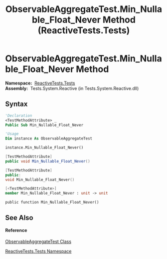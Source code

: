 ﻿---
title: ObservableAggregateTest.Min_Nullable_Float_Never Method  (ReactiveTests.Tests)
TOCTitle: Min_Nullable_Float_Never Method
ms:assetid: M:ReactiveTests.Tests.ObservableAggregateTest.Min_Nullable_Float_Never
ms:mtpsurl: https://msdn.microsoft.com/en-us/library/reactivetests.tests.observableaggregatetest.min_nullable_float_never(v=VS.103)
ms:contentKeyID: 36620519
ms.date: 06/28/2011
mtps_version: v=VS.103
f1_keywords:
- ReactiveTests.Tests.ObservableAggregateTest.Min_Nullable_Float_Never
dev_langs:
- CSharp
- JScript
- VB
- FSharp
- c++
---

# ObservableAggregateTest.Min\_Nullable\_Float\_Never Method

**Namespace:**  [ReactiveTests.Tests](hh289046\(v=vs.103\).md)  
**Assembly:**  Tests.System.Reactive (in Tests.System.Reactive.dll)

## Syntax

``` vb
'Declaration
<TestMethodAttribute> _
Public Sub Min_Nullable_Float_Never
```

``` vb
'Usage
Dim instance As ObservableAggregateTest

instance.Min_Nullable_Float_Never()
```

``` csharp
[TestMethodAttribute]
public void Min_Nullable_Float_Never()
```

``` c++
[TestMethodAttribute]
public:
void Min_Nullable_Float_Never()
```

``` fsharp
[<TestMethodAttribute>]
member Min_Nullable_Float_Never : unit -> unit 
```

``` jscript
public function Min_Nullable_Float_Never()
```

## See Also

#### Reference

[ObservableAggregateTest Class](hh314823\(v=vs.103\).md)

[ReactiveTests.Tests Namespace](hh289046\(v=vs.103\).md)

